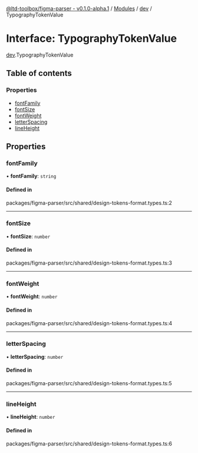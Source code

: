 [@ltd-toolbox/figma-parser - v0.1.0-alpha.1](../README.md) / [Modules](../modules.md) / [dev](../modules/dev.md) / TypographyTokenValue

# Interface: TypographyTokenValue

[dev](../modules/dev.md).TypographyTokenValue

## Table of contents

### Properties

- [fontFamily](dev.TypographyTokenValue.md#fontfamily)
- [fontSize](dev.TypographyTokenValue.md#fontsize)
- [fontWeight](dev.TypographyTokenValue.md#fontweight)
- [letterSpacing](dev.TypographyTokenValue.md#letterspacing)
- [lineHeight](dev.TypographyTokenValue.md#lineheight)

## Properties

### fontFamily

• **fontFamily**: `string`

#### Defined in

packages/figma-parser/src/shared/design-tokens-format.types.ts:2

___

### fontSize

• **fontSize**: `number`

#### Defined in

packages/figma-parser/src/shared/design-tokens-format.types.ts:3

___

### fontWeight

• **fontWeight**: `number`

#### Defined in

packages/figma-parser/src/shared/design-tokens-format.types.ts:4

___

### letterSpacing

• **letterSpacing**: `number`

#### Defined in

packages/figma-parser/src/shared/design-tokens-format.types.ts:5

___

### lineHeight

• **lineHeight**: `number`

#### Defined in

packages/figma-parser/src/shared/design-tokens-format.types.ts:6
